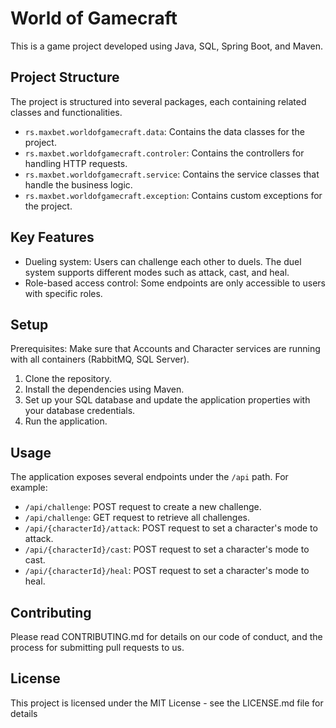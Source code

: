# World of Gamecraft

This is a game project developed using Java, SQL, Spring Boot, and Maven.

## Project Structure

The project is structured into several packages, each containing related classes and functionalities.

- `rs.maxbet.worldofgamecraft.data`: Contains the data classes for the project.
- `rs.maxbet.worldofgamecraft.controler`: Contains the controllers for handling HTTP requests.
- `rs.maxbet.worldofgamecraft.service`: Contains the service classes that handle the business logic.
- `rs.maxbet.worldofgamecraft.exception`: Contains custom exceptions for the project.

## Key Features

- Dueling system: Users can challenge each other to duels. The duel system supports different modes such as attack, cast, and heal.
- Role-based access control: Some endpoints are only accessible to users with specific roles.

## Setup

Prerequisites: Make sure that Accounts and Character services are running with all containers (RabbitMQ, SQL Server).
1. Clone the repository.
2. Install the dependencies using Maven.
3. Set up your SQL database and update the application properties with your database credentials.
4. Run the application.

## Usage

The application exposes several endpoints under the `/api` path. For example:

- `/api/challenge`: POST request to create a new challenge.
- `/api/challenge`: GET request to retrieve all challenges.
- `/api/{characterId}/attack`: POST request to set a character's mode to attack.
- `/api/{characterId}/cast`: POST request to set a character's mode to cast.
- `/api/{characterId}/heal`: POST request to set a character's mode to heal.

## Contributing

Please read CONTRIBUTING.md for details on our code of conduct, and the process for submitting pull requests to us.

## License

This project is licensed under the MIT License - see the LICENSE.md file for details